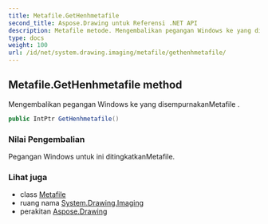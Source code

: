 ```yaml
---
title: Metafile.GetHenhmetafile
second_title: Aspose.Drawing untuk Referensi .NET API
description: Metafile metode. Mengembalikan pegangan Windows ke yang disempurnakanMetafile .
type: docs
weight: 100
url: /id/net/system.drawing.imaging/metafile/gethenhmetafile/
---
```

## Metafile.GetHenhmetafile method

Mengembalikan pegangan Windows ke yang disempurnakanMetafile .

```csharp
public IntPtr GetHenhmetafile()
```

### Nilai Pengembalian

Pegangan Windows untuk ini ditingkatkanMetafile.

### Lihat juga

* class [Metafile](../)
* ruang nama [System.Drawing.Imaging](../../metafile/)
* perakitan [Aspose.Drawing](../../../)


